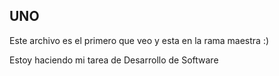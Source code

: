 ## UNO

Este archivo es el primero que veo y esta en la rama maestra :)

Estoy haciendo mi tarea de Desarrollo de Software